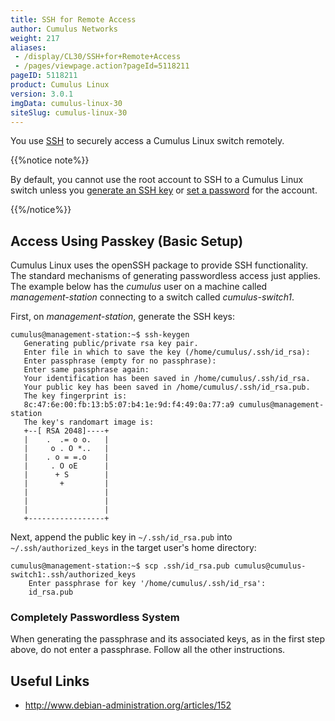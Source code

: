 ```yaml
---
title: SSH for Remote Access
author: Cumulus Networks
weight: 217
aliases:
 - /display/CL30/SSH+for+Remote+Access
 - /pages/viewpage.action?pageId=5118211
pageID: 5118211
product: Cumulus Linux
version: 3.0.1
imgData: cumulus-linux-30
siteSlug: cumulus-linux-30
---
```

You use [SSH](http://en.wikipedia.org/wiki/Secure_Shell) to securely
access a Cumulus Linux switch remotely.

{{%notice note%}}

By default, you cannot use the root account to SSH to a Cumulus Linux
switch unless you [generate an SSH
key](User-Accounts.html#src-5118212_UserAccounts-ssh_key) or [set a
password](User-Accounts.html#src-5118212_UserAccounts-root_passwd) for
the account.

{{%/notice%}}

## Access Using Passkey (Basic Setup)</span>

Cumulus Linux uses the openSSH package to provide SSH functionality. The
standard mechanisms of generating passwordless access just applies. The
example below has the *cumulus* user on a machine called
*management-station* connecting to a switch called *cumulus-switch1*.

First, on *management-station*, generate the SSH keys:

    cumulus@management-station:~$ ssh-keygen
       Generating public/private rsa key pair.
       Enter file in which to save the key (/home/cumulus/.ssh/id_rsa):
       Enter passphrase (empty for no passphrase):
       Enter same passphrase again:
       Your identification has been saved in /home/cumulus/.ssh/id_rsa.
       Your public key has been saved in /home/cumulus/.ssh/id_rsa.pub.
       The key fingerprint is:
       8c:47:6e:00:fb:13:b5:07:b4:1e:9d:f4:49:0a:77:a9 cumulus@management-station
       The key's randomart image is:
       +--[ RSA 2048]----+
       |    .  .= o o.   |
       |     o . O *..   |
       |    . o = =.o    |
       |     . O oE      |
       |      + S        |
       |       +         |
       |                 |
       |                 |
       |                 |
       +-----------------+

Next, append the public key in `~/.ssh/id_rsa.pub` into
`~/.ssh/authorized_keys` in the target user's home directory:

    cumulus@management-station:~$ scp .ssh/id_rsa.pub cumulus@cumulus-switch1:.ssh/authorized_keys
        Enter passphrase for key '/home/cumulus/.ssh/id_rsa':
        id_rsa.pub

### Completely Passwordless System</span>

When generating the passphrase and its associated keys, as in the first
step above, do not enter a passphrase. Follow all the other
instructions.

## Useful Links</span>

  - <http://www.debian-administration.org/articles/152>

<article id="html-search-results" class="ht-content" style="display: none;">

</article>

<footer id="ht-footer">

</footer>
